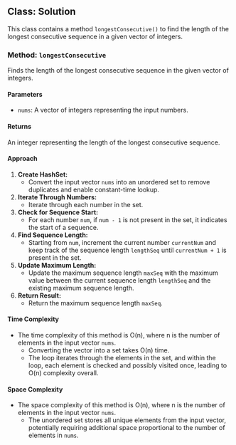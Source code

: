 ## Class: Solution

This class contains a method `longestConsecutive()` to find the length of the longest consecutive sequence in a given vector of integers.

### Method: `longestConsecutive`

Finds the length of the longest consecutive sequence in the given vector of integers.

#### Parameters

- `nums`: A vector of integers representing the input numbers.

#### Returns

An integer representing the length of the longest consecutive sequence.

#### Approach

1. **Create HashSet:**
   - Convert the input vector `nums` into an unordered set to remove duplicates and enable constant-time lookup.
2. **Iterate Through Numbers:**
   - Iterate through each number in the set.
3. **Check for Sequence Start:**
   - For each number `num`, if `num - 1` is not present in the set, it indicates the start of a sequence.
4. **Find Sequence Length:**
   - Starting from `num`, increment the current number `currentNum` and keep track of the sequence length `lengthSeq` until `currentNum + 1` is present in the set.
5. **Update Maximum Length:**
   - Update the maximum sequence length `maxSeq` with the maximum value between the current sequence length `lengthSeq` and the existing maximum sequence length.
6. **Return Result:**
   - Return the maximum sequence length `maxSeq`.

#### Time Complexity
- The time complexity of this method is O(n), where n is the number of elements in the input vector `nums`. 
  - Converting the vector into a set takes O(n) time.
  - The loop iterates through the elements in the set, and within the loop, each element is checked and possibly visited once, leading to O(n) complexity overall.

#### Space Complexity
- The space complexity of this method is O(n), where n is the number of elements in the input vector `nums`. 
  - The unordered set stores all unique elements from the input vector, potentially requiring additional space proportional to the number of elements in `nums`.
